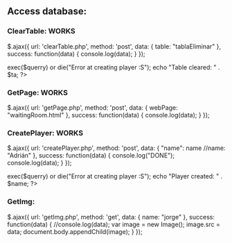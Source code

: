 ## Access database:

### ClearTable: WORKS
$.ajax({
  url: 'clearTable.php',
  method: 'post',
  data: {
    table: "tablaEliminar"
  },
  success: function(data) {
    console.log(data);
  }
});
<?php
    include("setup.php");
    $ta = $_POST['table'];
    $querry = "DELETE FROM " . $ta;
    $db->exec($querry) or die("Error at creating player :S");
    echo "Table cleared: " . $ta;
?>

### GetPage: WORKS
$.ajax({
  url: 'getPage.php',
  method: 'post',
  data: {
    webPage: "waitingRoom.html"
  },
  success: function(data) {
    console.log(data);
  }
});
<?php
    $fileName = $_POST["webPage"];
    $myfile = fopen($fileName, "r") or die("Unable to open the file: " . $fileName . "!");
    echo fread($myfile,filesize($fileName));
    fclose($myfile);
?>

### CreatePlayer: WORKS
$.ajax({
  url: 'createPlayer.php',
  method: 'post',
  data: {
      "name": name //name: "Adrián"
  },
  success: function(data) {
      console.log("DONE");
      console.log(data);
  }
});

<?php
    include("setup.php");
    $name = $_POST['name'];
    $querry = "INSERT INTO Players (name) VALUES('$name')";
    $db->exec($querry) or die("Error at creating player :S");
    echo "Player created: " . $name;
?>

### GetImg:
$.ajax({
  url: 'getImg.php',
  method: 'get',
  data: {
    name: "jorge"
  },
  success: function(data) {
    //console.log(data);
    var image = new Image();
    image.src = data;
    document.body.appendChild(image);
  }
});